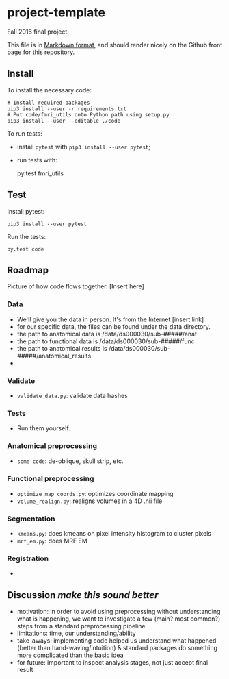 # project-template

Fall 2016 final project.

This file is in [Markdown
format](http://daringfireball.net/projects/markdown), and should render nicely
on the Github front page for this repository.

## Install

To install the necessary code:

    # Install required packages
    pip3 install --user -r requirements.txt
    # Put code/fmri_utils onto Python path using setup.py
    pip3 install --user --editable ./code

To run tests:

* install `pytest` with ``pip3 install --user pytest``;
* run tests with:

    py.test fmri_utils

## Test

Install pytest:

    pip3 install --user pytest

Run the tests:

    py.test code

## Roadmap 

Picture of how code flows together. [Insert here]

### Data

* We'll give you the data in person. It's from the Internet [insert link]
* for our specific data, the files can be found under the data directory. 
* the path to anatomical data is /data/ds000030/sub-#####/anat
* the path to functional data is /data/ds000030/sub-#####/func
* the path to anatomical results is /data/ds000030/sub-#####/anatomical_results
* 

### Validate
* `validate_data.py`: validate data hashes 

### Tests
* Run them yourself.

### Anatomical preprocessing
* `some code`: de-oblique, skull strip, etc. 

### Functional preprocessing
* `optimize_map_coords.py`: optimizes coordinate mapping
* `volume_realign.py`: realigns volumes in a 4D .nii file

### Segmentation
* `kmeans.py`: does kmeans on pixel intensity histogram to cluster pixels
* `mrf_em.py`: does MRF EM 

### Registration
* 


## Discussion *make this sound better*
* motivation: in order to avoid using preprocessing without understanding what is happening, we want to investigate a few (main? most common?) steps from a standard preprocessing pipeline
* limitations: time, our understanding/ability
* take-aways: implementing code helped us understand what happened (better than hand-waving/intuition) & standard packages do something more complicated than the basic idea
* for future: important to inspect analysis stages, not just accept final result


